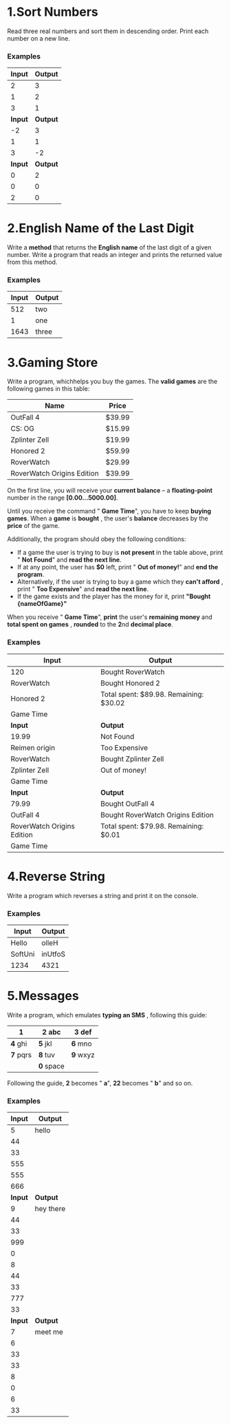 # 1.Sort Numbers

 Read three real numbers and sort them in descending order. Print each number on a new line.

### Examples

| **Input** | **Output** |
| --- | --- |
| 2 | 3 |
| 1 | 2 |
| 3 | 1 |
| **Input** | **Output** |
| -2 | 3 |
| 1 | 1 |
| 3 | -2 |
| **Input** | **Output** |
| 0 | 2 |
| 0 | 0 |
| 2 | 0 |

# 2.English Name of the Last Digit

Write a **method** that returns the **English name** of the last digit of a given number. Write a program that reads an integer and prints the returned value from this method.

### Examples

| **Input** | **Output** |
| --- | --- |
| 512 | two |
| 1 | one |
| 1643 | three |

# 3.Gaming Store

Write a program, whichhelps you buy the games. The **valid games** are the following games in this table:

| **Name** | **Price** |
| --- | --- |
| OutFall 4 | $39.99 |
| CS: OG | $15.99 |
| Zplinter Zell | $19.99 |
| Honored 2 | $59.99 |
| RoverWatch | $29.99 |
| RoverWatch Origins Edition | $39.99 |

On the first line, you will receive your **current balance** – a **floating-point** number in the range **[0.00…5000.00]**.

Until you receive the command &quot; **Game Time**&quot;, you have to keep **buying games**. When a **game** is **bought** , the user&#39;s **balance** decreases by the **price** of the game.

Additionally, the program should obey the following conditions:

- If a game the user is trying to buy is **not present** in the table above, print &quot; **Not Found**&quot; and **read the next line**.
- If at any point, the user has **$0** left, print &quot; **Out of money!**&quot; and **end the program**.
- Alternatively, if the user is trying to buy a game which they **can&#39;t afford** , print &quot; **Too Expensive**&quot; and **read the next line**.
- If the game exists and the player has the money for it, print **&quot;Bought {nameOfGame}&quot;**

When you receive &quot; **Game Time**&quot;, **print** the user&#39;s **remaining money** and **total spent on games** , **rounded** to the **2**nd **decimal place**.

### Examples

| **Input** | **Output** |
| --- | --- |
| 120 | Bought RoverWatch |
|RoverWatch| Bought Honored 2 |
|Honored 2| Total spent: $89.98. Remaining: $30.02 |
|Game Time |  |
| **Input** | **Output** |
| 19.99 | Not Found |
|Reimen origin| Too Expensive |
|RoverWatch| Bought Zplinter Zell |
|Zplinter Zell| Out of money! |
|Game Time |  |
| **Input** | **Output** |
| 79.99 | Bought OutFall 4 |
|OutFall 4 | Bought RoverWatch Origins Edition |
|RoverWatch Origins Edition | Total spent: $79.98. Remaining: $0.01 |
|Game Time |  |

# 4.Reverse String

Write a program which reverses a string and print it on the console.

### Examples

| **Input** | **Output** |
| --- | --- |
| Hello | olleH |
| SoftUni | inUtfoS |
| 1234 | 4321 |

# 5.Messages

Write a program, which emulates **typing an SMS** , following this guide:

| **1** | **2** abc | **3** def |
| --- | --- | --- |
| **4** ghi | **5** jkl | **6** mno |
| **7** pqrs | **8** tuv | **9** wxyz |
|   | **0** space |   |

Following the guide, **2** becomes &quot; **a**&quot;, **22** becomes &quot; **b**&quot; and so on.

### Examples

| **Input** | **Output** |
| --- | --- |
| 5 | hello |
| 44 | |
| 33 | |
| 555 | |
| 555 | |
| 666 |  | 
| **Input** | **Output** |
| 9 | hey there|
| 44 | |
| 33 | |
| 999 | |
| 0 | |
| 8 | |
| 44 | |
| 33 | |
| 777 | |
| 33 |  | 
| **Input** | **Output** |
| 7 | meet me |
| 6 | |
| 33 | |
| 33 | |
| 8 | |
| 0 | |
| 6 | |
| 33 | |
